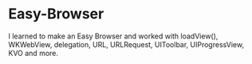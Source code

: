 # Easy-Browser
 I learned to make an Easy Browser and worked with loadView(), WKWebView, delegation, URL, URLRequest, UIToolbar, UIProgressView, KVO and more.
 
 
 
